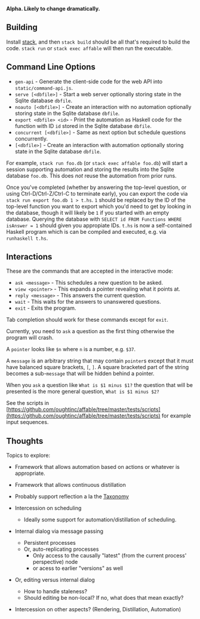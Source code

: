 **Alpha. Likely to change dramatically.**

## Building

Install [stack](https://docs.haskellstack.org/en/stable/install_and_upgrade/), and then `stack build` should be all
that's required to build the code. `stack run` or `stack exec affable` will then run the executable.

## Command Line Options

  - `gen-api` - Generate the client-side code for the web API into `static/command-api.js`.
  - `serve [<dbfile>]` - Start a web server optionally storing state in the Sqlite database `dbfile`.
  - `noauto [<dbfile>]` - Create an interaction with no automation optionally storing state in the Sqlite database `dbfile`.
  - `export <dbfile> <id>` - Print the automation as Haskell code for the function with ID `id` stored in the Sqlite database `dbfile`.
  - `concurrent [<dbfile>]` - Same as next option but schedule questions concurrently.
  - `[<dbfile>]` - Create an interaction with automation optionally storing state in the Sqlite database `dbfile`.

For example, `stack run foo.db` (or `stack exec affable foo.db`) will start a session supporting automation and storing
the results into the Sqlite database `foo.db`. This does *not* reuse the automation from prior runs.

Once you've completed (whether by answering the top-level question, or using Ctrl-D/Ctrl-Z/Ctrl-C to terminate early),
you can export the code via `stack run export foo.db 1 > t.hs`. `1` should be replaced by the ID of the top-level function you
want to export which you'd need to get by looking in the database, though it will likely be `1` if you started with an
empty database. Querying the database with `SELECT id FROM Functions WHERE isAnswer = 1` should given you appropiate IDs.
`t.hs` is now a self-contained Haskell program which is can be compiled and executed, e.g. via `runhaskell t.hs`.

## Interactions

These are the commands that are accepted in the interactive mode:

  - `ask <message>` - This schedules a new question to be asked.
  - `view <pointer>` - This expands a pointer revealing what it points at.
  - `reply <message>` - This answers the current question.
  - `wait` - This waits for the answers to unanswered questions.
  - `exit` - Exits the program.

Tab completion should work for these commands except for `exit`.

Currently, you need to `ask` a question as the first thing otherwise the program will crash.

A `pointer` looks like `$n` where `n` is a number, e.g. `$37`.

A `message` is an arbitrary string that may contain `pointer`s except that it must have balanced square brackets, `[`, `]`. A
square bracketed part of the string becomes a sub-`message` that will be hidden behind a pointer.

When you `ask` a question like `What is $1 minus $1?` the question that will be presented is the more general question, `What is $1 minus $2?`

See the scripts in [https://github.com/oughtinc/affable/tree/master/tests/scripts](https://github.com/oughtinc/affable/tree/master/tests/scripts)
for example input sequences.

## Thoughts

Topics to explore:
  - Framework that allows automation based on actions or whatever is appropriate.
  - Framework that allows continuous distillation
  - Probably support reflection a la the [Taxonomy](https://ought.org/projects/factored-cognition/taxonomy#reflection)
  - Intercession on scheduling
    - Ideally some support for automation/distillation of scheduling.
  - Internal dialog via message passing
    - Persistent processes
    - Or, auto-replicating processes
      - Only access to the causally "latest" (from the current process' perspective) node
      - or acess to earlier "versions" as well
  - Or, editing versus internal dialog
    - How to handle staleness?
    - Should editing be non-local? If no, what does that mean exactly?

  - Intercession on other aspects? (Rendering, Distillation, Automation)
